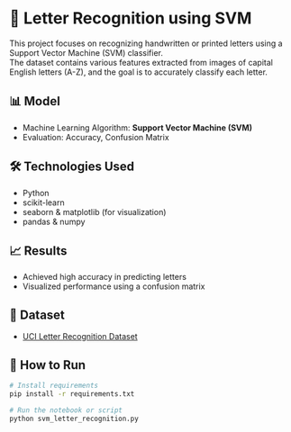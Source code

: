 # 🧠 Letter Recognition using SVM

This project focuses on recognizing handwritten or printed letters using a Support Vector Machine (SVM) classifier.  
The dataset contains various features extracted from images of capital English letters (A-Z), and the goal is to accurately classify each letter.

## 📊 Model
- Machine Learning Algorithm: **Support Vector Machine (SVM)**
- Evaluation: Accuracy, Confusion Matrix

## 🛠️ Technologies Used
- Python
- scikit-learn
- seaborn & matplotlib (for visualization)
- pandas & numpy

## 📈 Results
- Achieved high accuracy in predicting letters
- Visualized performance using a confusion matrix

## 📂 Dataset
- [UCI Letter Recognition Dataset](https://archive.ics.uci.edu/ml/datasets/Letter+Recognition)

## 🧪 How to Run
```bash
# Install requirements
pip install -r requirements.txt

# Run the notebook or script
python svm_letter_recognition.py

